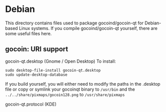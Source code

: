 
Debian
====================
This directory contains files used to package gocoind/gocoin-qt
for Debian-based Linux systems. If you compile gocoind/gocoin-qt yourself, there are some useful files here.

## gocoin: URI support ##


gocoin-qt.desktop  (Gnome / Open Desktop)
To install:

	sudo desktop-file-install gocoin-qt.desktop
	sudo update-desktop-database

If you build yourself, you will either need to modify the paths in
the .desktop file or copy or symlink your gocoinqt binary to `/usr/bin`
and the `../../share/pixmaps/gocoin128.png` to `/usr/share/pixmaps`

gocoin-qt.protocol (KDE)

